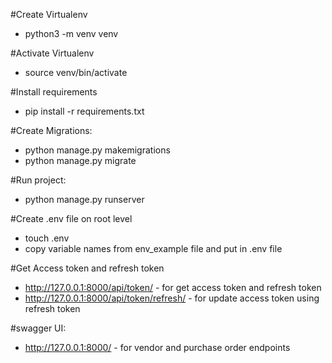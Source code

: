 #Create Virtualenv
 - python3 -m venv venv

#Activate Virtualenv
 - source venv/bin/activate

#Install requirements
 - pip install -r requirements.txt

#Create Migrations:
 - python manage.py makemigrations
 - python manage.py migrate

#Run project:
 - python manage.py runserver
 
#Create .env file on root level
  - touch .env
  - copy variable names from env_example file and put in .env file

#Get Access token and refresh token
  - http://127.0.0.1:8000/api/token/ - for get access token and refresh token
  - http://127.0.0.1:8000/api/token/refresh/ - for update access token using refresh token

#swagger UI:
  - http://127.0.0.1:8000/ - for vendor and purchase order endpoints
